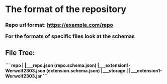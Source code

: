 # The format of the repository
<h3>

Repo url format: https://example.com/repo

For the formats of specific files look at the schemas
<h2>File Tree:</h2>
<h4>
```
repo
|
|___repo.json (repo.schema.json)
|___extension1-Werwolf2303.json (extension.schema.json)
|___storage
    |
    |___extension1-Werwolf2303.jar
```
